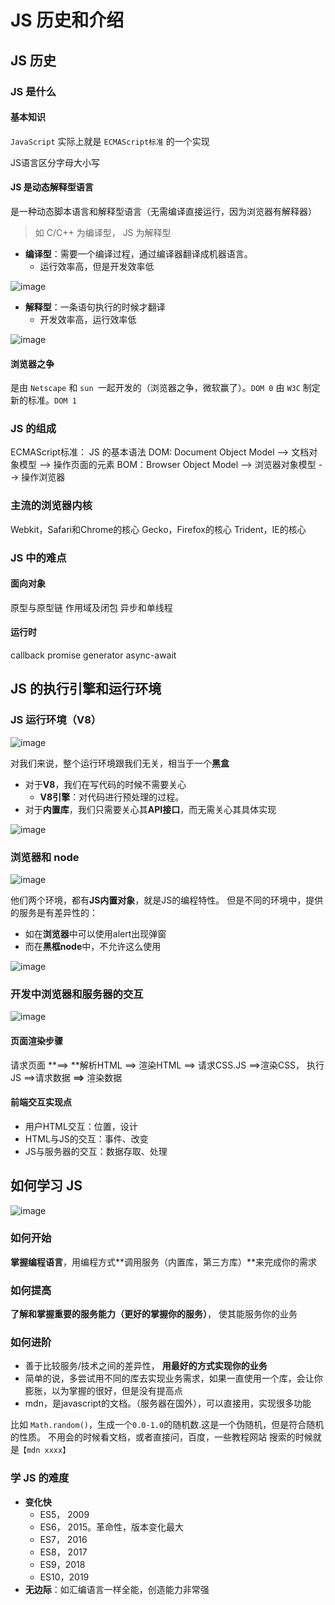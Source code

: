 # JS 历史和介绍

## JS 历史
### JS 是什么
#### 基本知识
`JavaScript` 实际上就是 `ECMAScript标准` 的一个实现


JS语言区分字母大小写

#### JS 是动态解释型语言
是一种动态脚本语言和解释型语言（无需编译直接运行，因为浏览器有解释器）
> 如 C/C++ 为编译型， JS 为解释型

- **编译型**：需要一个编译过程，通过编译器翻译成机器语言。
  - 运行效率高，但是开发效率低

![image](https://user-images.githubusercontent.com/33750626/71914744-3a966d80-31b5-11ea-9b35-2900b0084ae2.png)

- **解释型**：一条语句执行的时候才翻译
  - 开发效率高，运行效率低

![image](https://user-images.githubusercontent.com/33750626/71914778-4d10a700-31b5-11ea-9cd9-a9451e122f8a.png)
#### 浏览器之争
是由 `Netscape` 和 `sun `一起开发的（浏览器之争，微软赢了）。`DOM 0`
由 `W3C` 制定新的标准。`DOM 1`

### JS 的组成
ECMAScript标准： JS 的基本语法
DOM: Document Object Model --> 文档对象模型 --> 操作页面的元素
BOM：Browser Object Model --> 浏览器对象模型 --> 操作浏览器

### 主流的浏览器内核
Webkit，Safari和Chrome的核心
Gecko，Firefox的核心
Trident，IE的核心


### JS 中的难点 
#### 面向对象
原型与原型链
作用域及闭包
异步和单线程

#### 运行时
callback
promise
generator
async-await

## JS 的执行引擎和运行环境
### JS 运行环境（V8）
![image](https://user-images.githubusercontent.com/33750626/71914801-57cb3c00-31b5-11ea-8063-fa3d7a50101e.png)

对我们来说，整个运行环境跟我们无关，相当于一个**黑盒**

- 对于**V8**，我们在写代码的时候不需要关心
  - **V8引擎**：对代码进行预处理的过程。
- 对于**内置库**，我们只需要关心其**API接口**，而无需关心其具体实现

![image](https://user-images.githubusercontent.com/33750626/71914819-631e6780-31b5-11ea-87dd-15af7070b62b.png)


### 浏览器和 node

![image](https://user-images.githubusercontent.com/33750626/71914828-6d406600-31b5-11ea-9eb5-65261a65d3e5.png)

他们两个环境，都有**JS内置对象**，就是JS的编程特性。
但是不同的环境中，提供的服务是有差异性的：

- 如在**浏览器**中可以使用alert出现弹窗
- 而在**黑框node**中，不允许这么使用

![image](https://user-images.githubusercontent.com/33750626/71914848-77626480-31b5-11ea-84a3-b42664bafbd7.png)

### 开发中浏览器和服务器的交互
![image](https://user-images.githubusercontent.com/33750626/71914876-80ebcc80-31b5-11ea-9ef8-e1c4aa34563b.png)
#### 页面渲染步骤
请求页面 **==> **解析HTML ==> 渲染HTML ==> 请求CSS.JS ==>渲染CSS， 执行JS ==>请求数据 **==>** 渲染数据


#### 前端交互实现点

- 用户HTML交互：位置，设计
- HTML与JS的交互：事件、改变
- JS与服务器的交互：数据存取、处理



## 如何学习 JS

![image](https://user-images.githubusercontent.com/33750626/71914888-8a753480-31b5-11ea-9113-618aa25f60fd.png)
### 如何开始
**掌握编程语言**，用编程方式**调用服务（内置库，第三方库）**来完成你的需求

### 如何提高
**了解和掌握重要的服务能力（更好的掌握你的服务）**， 使其能服务你的业务

### 如何进阶

- 善于比较服务/技术之间的差异性， **用最好的方式实现你的业务**
- 简单的说，多尝试用不同的库去实现业务需求，如果一直使用一个库，会让你膨胀，以为掌握的很好，但是没有提高点
- mdn，是javascript的文档。（服务器在国外），可以直接用，实现很多功能

比如 `Math.random()`，生成一个`0.0-1.0`的随机数.这是一个伪随机，但是符合随机的性质。
不用会的时候看文档，或者直接问，百度，一些教程网站
搜索的时候就是`【mdn xxxx】`

### 学 JS 的难度

- **变化快**
  - ES5， 2009
  - ES6， 2015。革命性，版本变化最大
  - ES7， 2016
  - ES8， 2017
  - ES9，2018
  - ES10，2019
- **无边际**：如汇编语言一样全能，创造能力非常强


